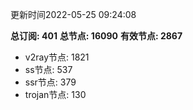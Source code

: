 更新时间2022-05-25 09:24:08

**总订阅: 401**
**总节点: 16090**
**有效节点: 2867**
- v2ray节点: 1821
- ss节点: 537
- ssr节点: 379
- trojan节点: 130
